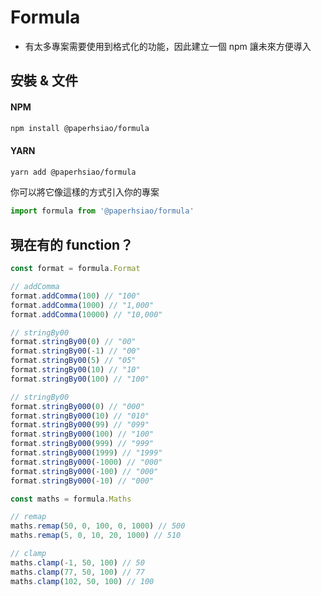 <!-- 專案名稱 -->

# Formula

- 有太多專案需要使用到格式化的功能，因此建立一個 npm 讓未來方便導入

## 安裝 & 文件

#### NPM

```bash
npm install @paperhsiao/formula
```

#### YARN

```bash
yarn add @paperhsiao/formula
```

你可以將它像這樣的方式引入你的專案

```javascript
import formula from '@paperhsiao/formula'
```

## 現在有的 function？

```javascript
const format = formula.Format

// addComma
format.addComma(100) // "100"
format.addComma(1000) // "1,000"
format.addComma(10000) // "10,000"

// stringBy00
format.stringBy00(0) // "00"
format.stringBy00(-1) // "00"
format.stringBy00(5) // "05"
format.stringBy00(10) // "10"
format.stringBy00(100) // "100"

// stringBy00
format.stringBy000(0) // "000"
format.stringBy000(10) // "010"
format.stringBy000(99) // "099"
format.stringBy000(100) // "100"
format.stringBy000(999) // "999"
format.stringBy000(1999) // "1999"
format.stringBy000(-1000) // "000"
format.stringBy000(-100) // "000"
format.stringBy000(-10) // "000"

const maths = formula.Maths

// remap
maths.remap(50, 0, 100, 0, 1000) // 500
maths.remap(5, 0, 10, 20, 1000) // 510

// clamp
maths.clamp(-1, 50, 100) // 50
maths.clamp(77, 50, 100) // 77
maths.clamp(102, 50, 100) // 100
```
